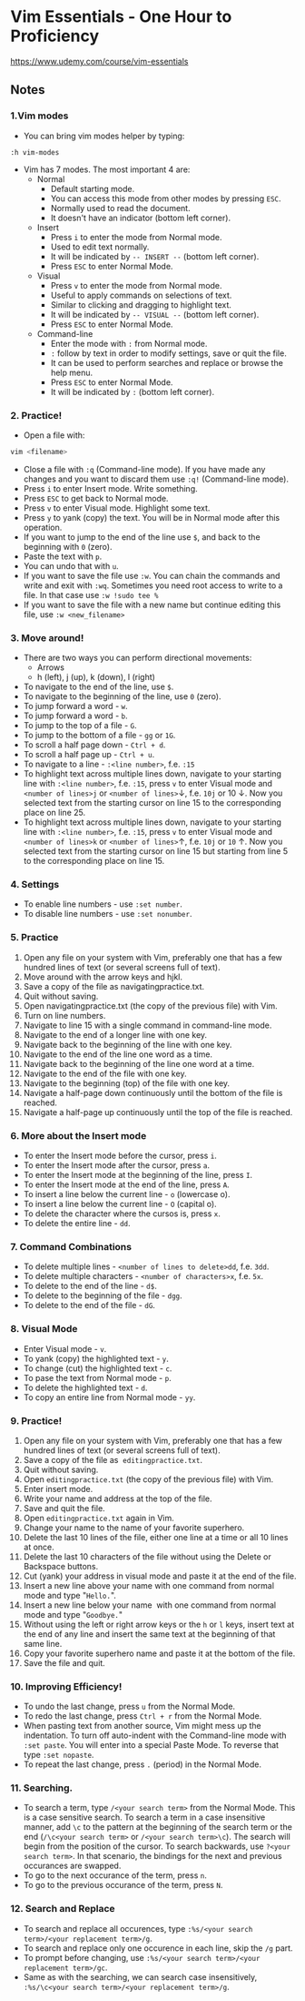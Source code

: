 # Vim Essentials - One Hour to Proficiency
https://www.udemy.com/course/vim-essentials

## Notes
### 1.Vim modes
- You can bring vim modes helper by typing:
```vim 
:h vim-modes
```

- Vim has 7 modes. The most important 4 are:
    - Normal
        - Default starting mode.
        - You can access this mode from other modes by pressing `ESC`.
        - Normally used to read the document.
        - It doesn't have an indicator (bottom left corner).
    - Insert
        - Press `i` to enter the mode from Normal mode.
        - Used to edit text normally.
        - It will be indicated by `-- INSERT --` (bottom left corner).
        - Press `ESC` to enter Normal Mode.
    - Visual
        - Press `v` to enter the mode from Normal mode.
        - Useful to apply commands on selections of text.
        - Similar to clicking and dragging to highlight text.
        - It will be indicated by `-- VISUAL --` (bottom left corner).
        - Press `ESC` to enter Normal Mode.
    - Command-line
        - Enter the mode with `:` from Normal mode.
        - `:` follow by text in order to modify settings, save or quit the file.
        - It can be used to perform searches and replace or browse the help menu.
        - Press `ESC` to enter Normal Mode.
        - It will be indicated by `:` (bottom left corner).

### 2. Practice!
- Open a file with:
```sh
vim <filename>
```
- Close a file with `:q` (Command-line mode). If you have made any changes and you want to discard them use `:q!` (Command-line mode).
- Press `i` to enter Insert mode. Write something.
- Press `ESC` to get back to Normal mode.
- Press `v` to enter Visual mode. Highlight some text.
- Press `y` to yank (copy) the text. You will be in Normal mode after this operation.
- If you want to jump to the end of the line use `$`, and back to the beginning with `0` (zero).
- Paste the text with `p`.
- You can undo that with `u`.
- If you want to save the file use `:w`. You can chain the commands and write and exit with `:wq`. Sometimes you need root access to write to a file. In that case use `:w !sudo tee % `
- If you want to save the file with a new name but continue editing this file, use `:w <new_filename>`

### 3. Move around!
- There are two ways you can perform directional movements:
    - Arrows
    - h (left), j (up), k (down), l (right)
- To navigate to the end of the line, use `$`.
- To navigate to the beginning of the line, use `0` (zero).
- To jump forward a word - `w`.
- To jump forward a word - `b`.
- To jump to the top of a file - `G`.
- To jump to the bottom of a file - `gg` or `1G`.
- To scroll a half page down - `Ctrl + d`.
- To scroll a half page up - `Ctrl + u`.
- To navigate to a line - `:<line number>`, f.e. `:15`
- To highlight text across multiple lines down, navigate to your starting line with `:<line number>`, f.e. `:15`, press `v` to enter Visual mode and `<number of lines>j` or `<number of lines>`&#8595;, f.e. `10j` or 10 &#8595;. Now you selected text from the starting cursor on line 15 to the corresponding place on line 25.
- To highlight text across multiple lines down, navigate to your starting line with `:<line number>`, f.e. `:15`, press `v` to enter Visual mode and `<number of lines>k` or `<number of lines>`&#8593;, f.e. `10j` or `10` &#8593;. Now you selected text from the starting cursor on line 15 but starting from line 5 to the corresponding place on line 15.

### 4. Settings
- To enable line numbers - use `:set number`.
- To disable line numbers - use `:set nonumber`.

### 5. Practice
1. Open any file on your system with Vim, preferably one that has a few hundred lines of text (or several screens full of text). 
2. Move around with the arrow keys and hjkl.
3. Save a copy of the file as  navigatingpractice.txt.
4. Quit without saving.
5. Open navigatingpractice.txt (the copy of the previous file) with Vim.
6. Turn on line numbers.
7. Navigate to line 15 with a single command in command-line mode.
8. Navigate to the end of a longer line with one key.
9. Navigate back to the beginning of the line with one key.
10. Navigate to the end of the line one word as a time.
11. Navigate back to the beginning of the line one word at a time.
12. Navigate to the end of the file with one key.
13. Navigate to the beginning (top) of the file with one key.
14. Navigate a half-page down continuously until the bottom of the file is reached.
15. Navigate a half-page up continuously until the top of the file is reached.

### 6. More about the Insert mode
- To enter the Insert mode before the cursor, press `i`.
- To enter the Insert mode after the cursor, press `a`.
- To enter the Insert mode at the beginning of the line, press `I`.
- To enter the Insert mode at the end of the line, press `A`.
- To insert a line below the current line - `o` (lowercase o).
- To insert a line below the current line - `O` (capital o).
- To delete the character where the cursos is, press `x`.
- To delete the entire line - `dd`.

### 7. Command Combinations
- To delete multiple lines - `<number of lines to delete>dd`, f.e. `3dd`.
- To delete multiple characters - `<number of characters>x`, f.e. `5x`.
- To delete to the end of the line - `d$`.
- To delete to the beginning of the file - `dgg`.
- To delete to the end of the file - `dG`.

### 8. Visual Mode
- Enter Visual mode - `v`.
- To yank (copy) the highlighted text - `y`.
- To change (cut) the highlighted text - `c`.
- To pase the text from Normal mode - `p`.
- To delete the highlighted text - `d`.
- To copy an entire line from Normal mode - `yy`.

### 9. Practice!
1.  Open any file on your system with Vim, preferably one that has a few hundred lines of text (or several screens full of text). 
2.  Save a copy of the file as  `editingpractice.txt`.
3.  Quit without saving.
4.  Open `editingpractice.txt` (the copy of the previous file) with Vim.
5.  Enter insert mode.
6.  Write your name and address at the top of the file.
7.  Save and quit the file.
8.  Open `editingpractice.txt` again in Vim.
9.  Change your name to the name of your favorite superhero.
10.  Delete the last 10 lines of the file, either one line at a time or all 10 lines at once.
11.  Delete the last 10 characters of the file without using the Delete or Backspace buttons.
12.  Cut (yank) your address in visual mode and paste it at the end of the file.
13.  Insert a new line above your name with one command from normal mode and type "`Hello.`".
14.  Insert a new line below your name  with one command from normal mode and type "`Goodbye.`"
15.  Without using the left or right arrow keys or the `h` or `l` keys, insert text at the end of any line and insert the same text at the beginning of that same line.
16.  Copy your favorite superhero name and paste it at the bottom of the file.
17.  Save the file and quit.

### 10. Improving Efficiency!
- To undo the last change, press `u` from the Normal Mode.
- To redo the last change, press `Ctrl + r` from the Normal Mode.
- When pasting text from another source, Vim might mess up the indentation. To turn off auto-indent with the Command-line mode with `:set paste`. You will enter into a special Paste Mode. To reverse that type `:set nopaste`.
- To repeat the last change, press `.` (period) in the Normal Mode.

### 11. Searching.
- To search a term, type `/<your search term>` from the Normal Mode. This is a case sensitive search. To search a term in a case insensitive manner, add `\c` to the pattern at the beginning of the search term or the end (`/\c<your search term>` or `/<your search term>\c`). The search will begin from the position of the cursor. To search backwards, use `?<your search term>`. In that scenario, the bindings for the next and previous occurances are swapped.
- To go to the next occurance of the term, press `n`.
- To go to the previous occurance of the term, press `N`.

### 12. Search and Replace
- To search and replace all occurences, type `:%s/<your search term>/<your replacement term>/g`. 
- To search and replace only one occurence in each line, skip the `/g` part.
- To prompt before changing, use `:%s/<your search term>/<your replacement term>/gc`.
- Same as with the searching, we can search case insensitively, `:%s/\c<your search term>/<your replacement term>/g`.

